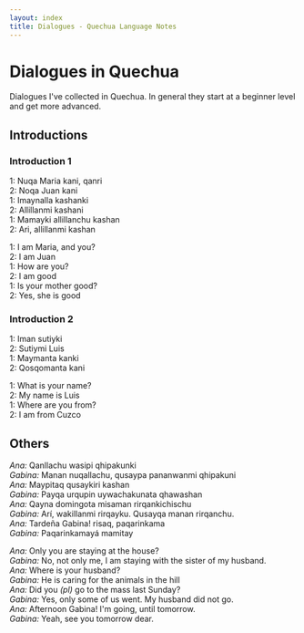 ```yaml
---
layout: index
title: Dialogues - Quechua Language Notes
---
```


# Dialogues in Quechua

Dialogues I've collected in Quechua. In general they start at a beginner level
and get more advanced.

## Introductions

### Introduction 1

<div class="example">
<p>1: Nuqa Maria kani, qanri <br />
2: Noqa  Juan kani <br />
1: Imaynalla kashanki <br />
2: Allillanmi kashani <br />
1: Mamayki allillanchu kashan <br />
2: Ari, allillanmi kashan</p>

<p>1: I am Maria, and you? <br />
2: I am Juan <br />
1: How are you? <br />
2: I am good <br />
1: Is your mother good? <br />
2: Yes, she is good </p>
</div>

### Introduction 2

<div class="example">
<p>1: Iman sutiyki <br />
2: Sutiymi Luis <br />
1: Maymanta kanki <br />
2: Qosqomanta kani </p>
<p>1: What is your name? <br />
2: My name is Luis <br />
1: Where are you from? <br />
2: I am from Cuzco</p>
</div>

## Others

<div class="example">
<p>
<em>Ana:</em> Qanllachu wasipi qhipakunki <br />
<em>Gabina:</em> Manan nuqallachu, qusaypa pananwanmi qhipakuni <br />
<em>Ana:</em> Maypitaq qusaykiri kashan <br />
<em>Gabina:</em> Payqa urqupin uywachakunata qhawashan <br />
<em>Ana:</em> Qayna domingota misaman rirqankichischu <br />
<em>Gabina:</em> Arí, wakillanmi rirqayku. Qusayqa manan rirqanchu. <br />
<em>Ana:</em> Tardeña Gabina! risaq, paqarinkama <br />
<em>Gabina:</em> Paqarinkamayá mamitay</p>

<p>
<em>Ana:</em> Only you are staying at the house?<br />
<em>Gabina:</em> No, not only me, I am staying with the sister of my husband.<br />
<em>Ana:</em> Where is your husband?<br />
<em>Gabina:</em> He is caring for the animals in the hill<br />
<em>Ana:</em> Did you <em>(pl)</em> go to the mass last Sunday?<br />
<em>Gabina:</em> Yes, only some of us went. My husband did not go.<br />
<em>Ana:</em> Afternoon Gabina! I'm going, until tomorrow.<br />
<em>Gabina:</em> Yeah, see you tomorrow dear.</p>
